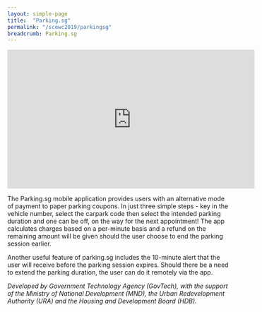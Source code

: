 ```yaml
---
layout: simple-page
title:  "Parking.sg"
permalink: "/scewc2019/parkingsg"
breadcrumb: Parking.sg
---
```


<div class="bp-youtube">
  <iframe width="560" height="315" src="https://www.youtube.com/embed/W1bxtVwuZr0" frameborder="0" allow="autoplay; encrypted-media" allowfullscreen></iframe>
</div>

The Parking.sg mobile application provides users with an alternative mode of payment to paper parking coupons. In just three simple steps - key in the vehicle number, select the carpark code then select the intended parking duration and one can be off, on the way for the next appointment! The app calculates charges based on a per-minute basis and a refund on the remaining amount will be given should the user choose to end the parking session earlier.

Another useful feature of parking.sg includes the 10-minute alert that the user will receive before the parking session expires. Should there be a need to extend the parking duration, the user can do it remotely via the app.

*Developed by Government Technology Agency (GovTech),  with the support of the Ministry of National Development (MND), the Urban Redevelopment Authority (URA) and the Housing and Development Board (HDB).*


